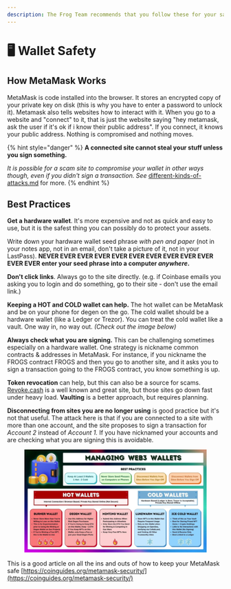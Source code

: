 ```yaml
---
description: The Frog Team recommends that you follow these for your safety.
---
```


# 🖥 Wallet Safety

## How MetaMask Works

MetaMask is code installed into the browser. It stores an encrypted copy of your private key on disk (this is why you have to enter a password to unlock it). Metamask also tells websites how to interact with it. When you go to a website and "connect" to it, that is just the website saying "hey metamask, ask the user if it's ok if i know their public address". If you connect, it knows your public address. Nothing is compromised and nothing moves.

{% hint style="danger" %}
**A connected site cannot steal your stuff unless you sign something.**

_It is possible for a scam site to compromise your wallet in other ways though, even if you didn't sign a transaction. See_ [different-kinds-of-attacks.md](different-kinds-of-attacks.md "mention") for more.&#x20;
{% endhint %}

## Best Practices

**Get a hardware wallet**. It's more expensive and not as quick and easy to use, but it is the safest thing you can possibly do to protect your assets.

Write down your hardware wallet seed phrase _with pen and paper_ (not in your notes app, not in an email, don't take a picture of it, not in your LastPass). **NEVER EVER EVER EVER EVER EVER EVER EVER EVER EVER EVER EVER enter your seed phrase into a computer **_**anywhere**_**.**

**Don't click links**. Always go to the site directly. (e.g. if Coinbase emails you asking you to login and do something, go to their site - don't use the email link.)&#x20;

**Keeping a HOT and COLD wallet can help.** The hot wallet can be MetaMask and be on your phone for degen on the go. The cold wallet should be a hardware wallet (like a Ledger or Trezor). You can treat the cold wallet like a vault. One way in, no way out. _(Check out the image below)_

**Always check what you are signing.** This can be challenging sometimes especially on a hardware wallet. One strategy is nickname common contracts & addresses in MetaMask. For instance, if you nickname the FROGS contract FROGS and then you go to another site, and it asks you to sign a transaction going to the FROGS contract, you know something is up.&#x20;

**Token revocation** can help, but this can also be a source for scams. [Revoke.cash](https://revoke.cash/) is a well known and great site, but those sites go down fast under heavy load. **Vaulting** is a better approach, but requires planning.&#x20;

**Disconnecting from sites you are no longer using** is good practice but it's not that useful. The attack here is that if you are connected to a site with more than one account, and the site proposes to sign a transaction for _Account 2_ instead of _Account 1._ If you have nicknamed your accounts and are checking what you are signing this is avoidable.&#x20;

<figure><img src="../../.gitbook/assets/Wallets.png" alt=""><figcaption></figcaption></figure>

This is a good article on all the ins and outs of how to keep your MetaMask safe [https://coinguides.org/metamask-security/](https://coinguides.org/metamask-security/)

